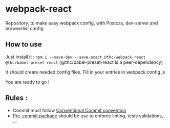 # webpack-react

Repository, to make easy webpack config, with Postcss, dev-server and browserlist config

## How to use

Just install it : `npm i --save-dev --save-exact @thc/webpack-react @thc/babel-preset-react`
(@thc/babel-preset-react is a peer-dependency)

It should create needed config files.
Fill in your entries in webpack.config.js

You are ready to go !

## Rules :

-   Commit must follow [Conventional Commit convention](https://conventionalcommits.org/)
-   [Pre-commit package](https://www.npmjs.com/package/pre-commit) should be use to enforce linting, tests validations, ...
